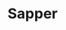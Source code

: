 ---
title: "Sapper"
icon: images/icons/sapper.svg
official_url: https://sapper.svelte.dev/
github_path: sveltejs/sapper
twitter_username: gohugoio
license: MIT
license_url: "https://github.com/sveltejs/sapper/blob/master/LICENSE"
language: JavaScript
taxonomy: ssg
url: /sapper-themes
short_description: "Sapper is a framework for building extremely high-performance web apps"
promotion:
  enable: true
  title: "Convert More Traffic, Easier, With Unbounce"
  content: "Relevant messaging is key to getting more leads, sales, and sign-ups—so give your visitors exactly what they’re looking for with custom-built landing pages."
  button_label: "Try it out"
  button_link: "#"
---